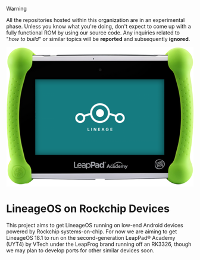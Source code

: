 > [!WARNING]
> All the repositories hosted within this organization are in an experimental phase. Unless you know what you're doing, don't expect to come up with a fully functional ROM by using our source code. Any inquiries related to "_how to build_" or similar topics will be **reported** and subsequently **ignored**.

![Press render of the LeapPad Academy](profile/uty4-render.png)

# LineageOS on Rockchip Devices

This project aims to get LineageOS running on low-end Android devices powered by Rockchip systems-on-chip. For now we are aiming to get LineageOS 18.1 to run on the second-generation LeapPad® Academy (UYT4) by VTech under the LeapFrog brand running off an RK3326, though we may plan to develop ports for other similar devices soon.